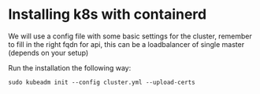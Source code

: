 # Installing k8s with containerd
We will use a config file with some basic settings for the cluster, remember to fill in the right
fqdn for api, this can be a loadbalancer of single master (depends on your setup)

Run the installation the following way:

```
sudo kubeadm init --config cluster.yml --upload-certs
```
